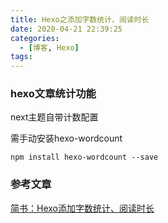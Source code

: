 ```yaml
---
title: Hexo之添加字数统计、阅读时长
date: 2020-04-21 22:39:25
categories:
  - [博客, Hexo]
tags:
---
```


### hexo文章统计功能
next主题自带计数配置

<!--more-->
需手动安装hexo-wordcount
```
npm install hexo-wordcount --save
```
### 参考文章
[简书：Hexo添加字数统计、阅读时长](https://www.jianshu.com/p/baea8c95e39b)
